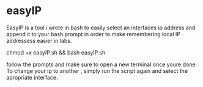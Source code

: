 # easyIP
EasyIP is a tool i wrote in bash to easily select an interfaces ip address and append it to your bash prompt in order to make remembering local IP addressess easier in labs.


chmod +x easyIP.sh && bash easyIP.sh

follow the prompts and make sure to open a new terminal once youre done.
To change your ip to another , simply run the script again and select the apropriate interface.
